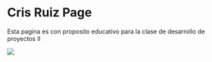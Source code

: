 # Cris Ruiz Page

Esta pagina es con proposito educativo para la clase de desarrollo de proyectos II

![](https://media.giphy.com/media/1oBwBVLGoLteCP2kyD/giphy.gif)

